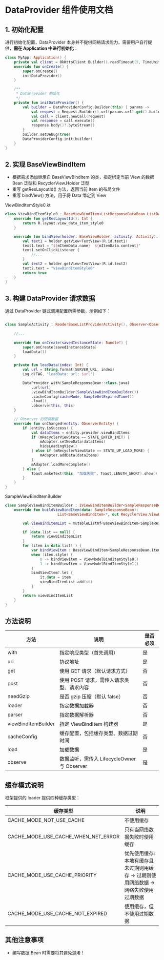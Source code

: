 # DataProvider 组件使用文档 

## 1. 初始化配置

进行初始化配置，DataProvider 本身并不提供网络请求能力，需要用户自行提供，**需在 Application 中进行初始化**：

``` kotlin
class MyApp: Application() {
    private val client = OkHttpClient.Builder().readTimeout(5, TimeUnit.SECONDS).build()
    override fun onCreate() {
        super.onCreate()
        initDataProvider()
    }

    /**
     * DataProvider 初始化
     */
    private fun initDataProvider() {
        val builder = DataProviderConfig.Builder(this) { params ->
            val request = Request.Builder().url(params.url).get().build()
            val call = client.newCall(request)
            val response = call.execute()
            response.body()?.byteStream()
        }
        builder.setDebug(true)
        DataProviderConfig.init(builder)
    }
}
```

## 2. 实现 BaseViewBindItem

- 根据需求添加继承自 BaseViewBindItem 的类，指定绑定当前 View 的数据 Bean 泛型和 RecyclerView.Holder 泛型
- 重写 getResLayoutId() 方法，返回当前 Item 的布局文件
- 重写 bindView() 方法，用于将 Data 绑定到 View

ViewBindItemStyle0.kt
``` kotlin
class ViewBindItemStyle0 : BaseViewBindItem<ListResponseDataBean.ListData, BaseViewHolder>() {
    override fun getResLayoutId(): Int {
        return R.layout.view_data_item_style0
    }

    override fun bindView(holder: BaseViewHolder, activity: Activity): Boolean {
        val text1 = holder.getView<TextView>(R.id.text1)
        text1.text = "${mItemData.name}  ${mItemData.content}"
        text1.setOnClickListener {
            //...
        }
        val text2 = holder.getView<TextView>(R.id.text2)
        text2.text = "ViewBindItemStyle0"
        return true
    }
}
```

## 3. 构建 DataProvider 请求数据

通过 DataProvider 链式调用配置所需参数，示例如下：

``` kotlin

class SampleActivity : ReaderBaseListProviderActivity(), Observer<ObserverEntity> {
    
    //...
    
    override fun onCreate(savedInstanceState: Bundle?) {
        super.onCreate(savedInstanceState)
        loadData(1)
    }

    private fun loadData(index: Int) {
        val url = String.format(SERVER_URL, index)
        Log.d(TAG, "loadData: url: $url")

        DataProvider.with(SampleResponseBean::class.java)
            .url(url)
            .viewBindItemBuilder(SampleViewBindItemBuilder())
            .cacheConfig(cacheMode, SampleGetExpiredTime())
            .load()
            .observe(this, this)
    }

    // Observer 的回调数据
    override fun onChanged(entity: ObserverEntity) {
        if (entity.isSuccess) {
            val dataItems = entity.provider.viewBindItems
            if (mRecyclerViewState == STATE_ENTER_INIT) {
                mAdapter.setNewData(dataItems)
                hideLoadingView()
            } else if (mRecyclerViewState == STATE_UP_LOAD_MORE) {
                mAdapter.addData(dataItems)
            }
            mAdapter.loadMoreComplete()
        } else {
            Toast.makeText(this, "加载失败", Toast.LENGTH_SHORT).show()
        }
    }
}

```

SampleViewBindItemBuilder

``` kotlin
class SampleViewBindItemBuilder : IViewBindItemBuilder<SampleResponseBean> {
    override fun buildViewBindItem(data: SampleResponseBean): 
                        List<BaseViewBindItem<*, out RecyclerView.ViewHolder>> {

        val viewBindItemList = mutableListOf<BaseViewBindItem<SampleResponseBean.Item, BaseViewHolder>>()

        if (data.list == null) {
            return viewBindItemList
        }
        for (item in data.list!!) {
            var bindViewItem : BaseViewBindItem<SampleResponseBean.Item, BaseViewHolder>? = null
            when (item.style) {
                0 -> bindViewItem = ViewModelBindItemStyle0()
                1 -> bindViewItem = ViewModelBindItemStyle1()
            }
            bindViewItem?.let {
                it.data = item
                viewBindItemList.add(it)
            }
        }
        return viewBindItemList
    }
}
```

## 方法说明

|方法|说明|是否必须|
|--|--|--|
|with|指定响应类型（首先调用）|是|
|url|协议地址|是|
|get|使用 GET 请求（默认请求方式）|否|
|post|使用 POST 请求，需传入请求类型、请求内容|否|
|needGzip|是否 gzip 压缩（默认 false）|否|
|loader|指定数据加载器|否|
|parser|指定数据解析器|否|
|viewBindItemBuilder|指定 ViewBindItem 构建器|是|
|cacheConfig|缓存配置，包括缓存类型、数据过期时间|否|
|load|加载数据|是|
|observe|数据监听，需传入 LifecycleOwner 与 Observer|是|

## 缓存模式说明

框架提供的 loader 提供四种缓存类型：

|缓存类型|说明|
|--|--|
|CACHE_MODE_NOT_USE_CACHE|不使用缓存|
|CACHE_MODE_USE_CACHE_WHEN_NET_ERROR|只有当网络数据失败时使用缓存|
|CACHE_MODE_USE_CACHE_PRIORITY|优先使用缓存: 本地有缓存且未过期则用缓存 -> 过期则使用网络数据 -> 网络失败使用过期数据|
|CACHE_MODE_USE_CACHE_NOT_EXPIRED|使用缓存，但不使用过期数据|

## 其他注意事项

- 编写数据 Bean 时需要将其避免混淆！